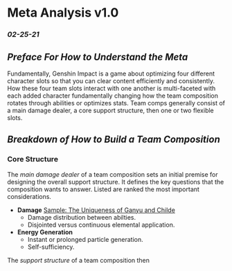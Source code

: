 # Meta Analysis v1.0
### *02-25-21*

## *Preface For How to Understand the Meta*
Fundamentally, Genshin Impact is a game about optimizing four different character slots so that you can clear content efficiently and consistently. How these four team slots interact with one another is multi-faceted with each added character fundamentally changing how the team composition rotates through abilities or optimizes stats. Team comps generally consist of a main damage dealer, a core support structure, then one or two flexible slots.

## *Breakdown of How to Build a Team Composition*
### Core Structure
The *main damage dealer* of a team composition sets an initial premise for designing the overall support structure. It defines the key questions that the composition wants to answer. Listed are ranked the most important considerations.

* **Damage** [Sample: The Uniqueness of Ganyu and Childe]()
  * Damage distribution between abilties.
  * Disjointed versus continuous elemental application.
* **Energy Generation**
  * Instant or prolonged particle generation.
  * Self-sufficiency.

The *support structure* of a team composition then 
